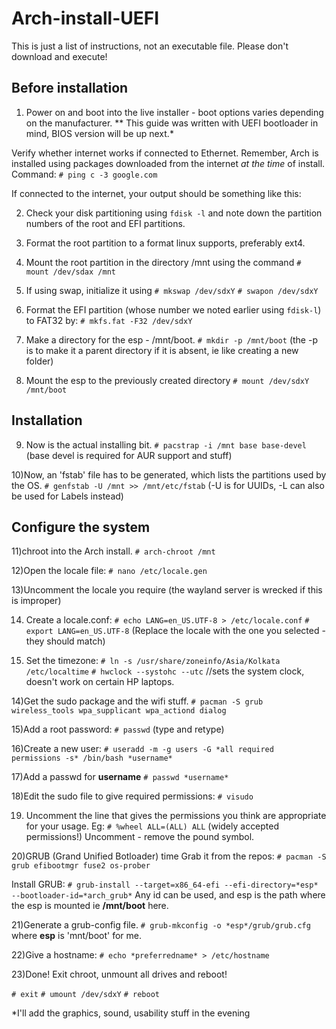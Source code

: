 # Arch-install-UEFI
This is just a list of instructions, not an executable file. Please don't download and execute! 

## Before installation

1) Power on and boot into the live installer - boot options varies depending on the manufacturer. 
** This guide was written with UEFI bootloader in mind, BIOS version will be up next.*

Verify whether internet works if connected to Ethernet. Remember, Arch is installed using packages downloaded from the internet *at the time* of install.
Command:
`# ping c -3 google.com`

If connected to the internet, your output should be something like this:




2) Check your disk partitioning using `fdisk -l` and note down the partition numbers of the root and EFI partitions.

3) Format the root partition to a format linux supports, preferably ext4.

4) Mount the root partition in the directory /mnt using the command 
`# mount /dev/sdax /mnt`

5) If using swap, initialize it using 
`# mkswap /dev/sdxY`
`# swapon /dev/sdxY`

6) Format the EFI partition (whose number we noted earlier using `fdisk-l`) to FAT32 by:
`# mkfs.fat -F32 /dev/sdxY`

7) Make a directory for the esp - /mnt/boot.
`# mkdir -p /mnt/boot`
(the -p is to make it a parent directory if it is absent, ie like creating a new folder)

8) Mount the esp to the previously created directory
`# mount /dev/sdxY /mnt/boot`

## Installation

9) Now is the actual installing bit.
`# pacstrap -i /mnt base base-devel`
(base devel is required for AUR support and stuff)

10)Now, an 'fstab' file has to be generated, which lists the partitions used by the OS.
`# genfstab -U /mnt >> /mnt/etc/fstab`
(-U is for UUIDs, -L can also be used for Labels instead)

## Configure the system

11)chroot into the Arch install.
`# arch-chroot /mnt`

12)Open the locale file: 
`# nano /etc/locale.gen`

13)Uncomment the locale you require (the wayland server is wrecked if this is improper)

14) Create a locale.conf:
`# echo LANG=en_US.UTF-8 > /etc/locale.conf`
`# export LANG=en_US.UTF-8`
(Replace the locale with the one you selected - they should match)

15) Set the timezone:
`# ln -s /usr/share/zoneinfo/Asia/Kolkata /etc/localtime`
`# hwclock --systohc --utc`
//sets the system clock, doesn't work on certain HP laptops.

14)Get the sudo package and the wifi stuff.
`# pacman -S grub wireless_tools wpa_supplicant wpa_actiond dialog`

15)Add a root password:
`# passwd`
(type and retype)

16)Create a new user:
`# useradd -m -g users -G *all required permissions -s* /bin/bash *username*`

17)Add a passwd for __username__
`# passwd *username*`

18)Edit the sudo file to give required permissions:
`# visudo`

19) Uncomment the line that gives the permissions you think are appropriate for your usage.
Eg:
`# %wheel ALL=(ALL) ALL`
(widely accepted permissions!)
Uncomment - remove the pound symbol.

20)GRUB (Grand Unified Botloader) time
Grab it from the repos: 
`# pacman -S grub efibootmgr fuse2 os-prober`

Install GRUB: 
`# grub-install --target=x86_64-efi --efi-directory=*esp* --bootloader-id=*arch_grub*`
Any id can be used, and esp is the path where the esp is mounted ie __/mnt/boot__ here.

21)Generate a grub-config file.
`# grub-mkconfig -o *esp*/grub/grub.cfg`
where __esp__ is 'mnt/boot' for me.

22)Give a hostname:
`# echo *preferredname* > /etc/hostname`

23)Done! Exit chroot, unmount all drives and reboot!

`# exit`
`# umount /dev/sdxY`
`# reboot`

*I'll add the graphics, sound, usability stuff in the evening
